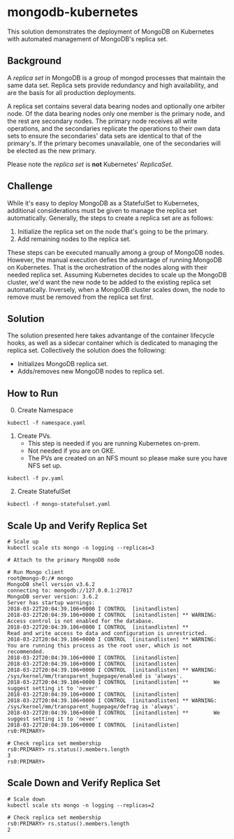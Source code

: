 # mongodb-kubernetes

This solution demonstrates the deployment of MongoDB on Kubernetes with automated management of MongoDB's replica set.

## Background
A *replica set* in MongoDB is a group of mongod processes that maintain the same data set. Replica sets provide redundancy and high availability, and are the basis for all production deployments. 

A replica set contains several data bearing nodes and optionally one arbiter node. Of the data bearing nodes only one member is the primary node, and the rest are secondary nodes. The primary node receives all write operations, and the secondaries replicate the operations to their own data sets to ensure the secondaries' data sets are identical to that of the primary's. If the primary becomes unavailable, one of the secondaries will be elected as the new primary.

Please note the *replica set* is **not** Kubernetes' *ReplicaSet*.

## Challenge
While it's easy to deploy MongoDB as a StatefulSet to Kubernetes, additional considerations must be given to manage the replica set automatically. Generally, the steps to create a replica set are as follows:
1. Initialize the replica set on the node that's going to be the primary.
2. Add remaining nodes to the replica set.

These steps can be executed manually among a group of MongoDB nodes. However, the manual execution defies the advantage of running MongoDB on Kubernetes. That is the orchestration of the nodes along with their needed replica set. Assuming Kubernetes decides to scale up the MongoDB cluster, we'd want the new node to be added to the existing replica set automatically. Inversely, when a MongoDB cluster scales down, the node to remove must be removed from the replica set first.

## Solution
The solution presented here takes advantange of the container lifecycle hooks, as well as a sidecar container which is dedicated to managing the replica set. Collectively the solution does the following:
- Initializes MongoDB replica set.
- Adds/removes new MongoDB nodes to replica set.

## How to Run
0. Create Namespace
```
kubectl -f namespace.yaml
```
1. Create PVs. 
   - This step is needed if you are running Kubernetes on-prem. 
   - Not needed if you are on GKE.
   - The PVs are created on an NFS mount so please make sure you have NFS set up.
```
kubectl -f pv.yaml
```

2. Create StatefulSet
```
kubectl -f mongo-statefulset.yaml
```

## Scale Up and Verify Replica Set
```
# Scale up
kubectl scale sts mongo -n logging --replicas=3

# Attach to the primary MongoDB node

# Run Mongo client
root@mongo-0:/# mongo
MongoDB shell version v3.6.2
connecting to: mongodb://127.0.0.1:27017
MongoDB server version: 3.6.2
Server has startup warnings:
2018-03-22T20:04:39.106+0000 I CONTROL  [initandlisten]
2018-03-22T20:04:39.106+0000 I CONTROL  [initandlisten] ** WARNING: Access control is not enabled for the database.
2018-03-22T20:04:39.106+0000 I CONTROL  [initandlisten] **          Read and write access to data and configuration is unrestricted.
2018-03-22T20:04:39.106+0000 I CONTROL  [initandlisten] ** WARNING: You are running this process as the root user, which is not recommended.
2018-03-22T20:04:39.106+0000 I CONTROL  [initandlisten]
2018-03-22T20:04:39.106+0000 I CONTROL  [initandlisten]
2018-03-22T20:04:39.106+0000 I CONTROL  [initandlisten] ** WARNING: /sys/kernel/mm/transparent_hugepage/enabled is 'always'.
2018-03-22T20:04:39.106+0000 I CONTROL  [initandlisten] **        We suggest setting it to 'never'
2018-03-22T20:04:39.106+0000 I CONTROL  [initandlisten]
2018-03-22T20:04:39.106+0000 I CONTROL  [initandlisten] ** WARNING: /sys/kernel/mm/transparent_hugepage/defrag is 'always'.
2018-03-22T20:04:39.106+0000 I CONTROL  [initandlisten] **        We suggest setting it to 'never'
2018-03-22T20:04:39.106+0000 I CONTROL  [initandlisten]
rs0:PRIMARY>

# Check replica set membership
rs0:PRIMARY> rs.status().members.length
3
rs0:PRIMARY>
```

## Scale Down and Verify Replica Set
```
# Scale down
kubectl scale sts mongo -n logging --replicas=2

# Check replica set membership
rs0:PRIMARY> rs.status().members.length
2
```

